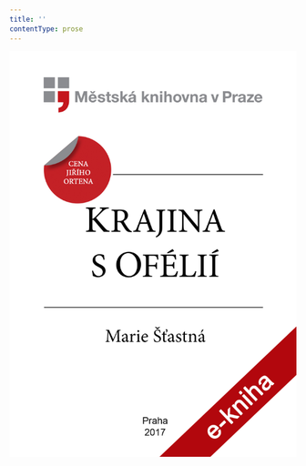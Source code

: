 ```yaml
---
title: ''
contentType: prose
---
```


<section>

![Krajina s Ofélií](./resources/obalka.jpg)

</section>

